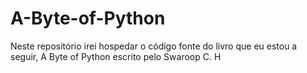 # A-Byte-of-Python
Neste repositório irei hospedar o código fonte do livro que eu estou a seguir, A Byte of Python escrito pelo Swaroop C. H
